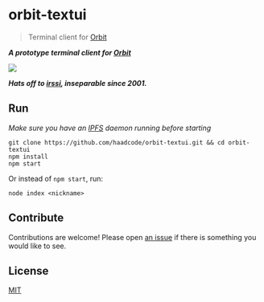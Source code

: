 # orbit-textui

> Terminal client for [Orbit](https://github.com/haadcode/orbit)

***A prototype terminal client for [Orbit](https://github.com/haadcode/orbit)***

<img src="https://raw.githubusercontent.com/haadcode/orbit-textui/master/screenshot.gif">

***Hats off to [irssi](https://en.wikipedia.org/wiki/Irssi), inseparable since 2001.***

## Run
*Make sure you have an [IPFS](dist.ipfs.io) daemon running before starting*

```
git clone https://github.com/haadcode/orbit-textui.git && cd orbit-textui
npm install
npm start
```

Or instead of `npm start`, run:

```
node index <nickname>
```

## Contribute

Contributions are welcome! Please open [an issue](https://github.com/haadcode/orbit-textui/issues) if there is something you would like to see.

## License

[MIT](LICENSE)
